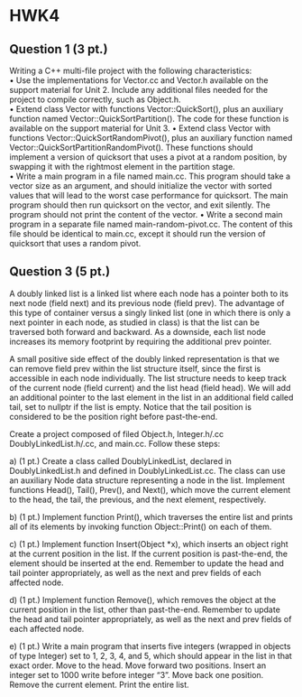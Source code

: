 # HWK4

## Question 1 (3 pt.)  
Writing a C++ multi-file project with the following characteristics:  
• Use the implementations for Vector.cc and Vector.h available on the support material for Unit 2. Include any additional files needed for the project to compile correctly, such as Object.h.  
• Extend class Vector with functions Vector::QuickSort(), plus an auxiliary function named Vector::QuickSortPartition(). The code for these function is available on the support material for Unit 3. 
• Extend class Vector with functions Vector::QuickSortRandomPivot(), plus an auxiliary function named Vector::QuickSortPartitionRandomPivot(). These functions should implement a version of quicksort that uses a pivot at a random position, by swapping it with the rightmost element in the partition stage.  
• Write a main program in a file named main.cc. This program should take a vector size as an argument, and should initialize the vector with sorted values that will lead to the worst case performance for quicksort. The main program should then run quicksort on the vector, and exit silently. The program should not print the content of the vector. 
• Write a second main program in a separate file named main-random-pivot.cc. The content of this file should be identical to main.cc, except it should run the version of quicksort that uses a random pivot. 

## Question 3 (5 pt.)
A doubly linked list is a linked list where each node has a pointer both to its next node (field next) and its previous node (field prev). The advantage of this type of container versus a singly linked list (one in which there is only a next pointer in each node, as studied in class) is that the list can be traversed both forward and backward. As a downside, each list node increases its memory footprint by requiring the additional prev pointer.  

A small positive side effect of the doubly linked representation is that we can remove field prev within the list structure itself, since the first is accessible in each node individually. The list structure needs to keep track of the current node (field current) and the list head (field head). We will add an additional pointer to the last element in the list in an additional field called tail, set to nullptr if the list is empty. Notice that the tail position is considered to be the position right before past-the-end.  

Create a project composed of filed Object.h, Integer.h/.cc DoublyLinkedList.h/.cc, and main.cc. Follow these steps: 

a) (1 pt.) Create a class called DoublyLinkedList, declared in DoublyLinkedList.h and defined in DoublyLinkedList.cc. The class can use an auxiliary Node data structure representing a node in the list. Implement functions Head(), Tail(), Prev(), and Next(), which move the current element to the head, the tail, the previous, and the next element, respectively. 

b) (1 pt.) Implement function Print(), which traverses the entire list and prints all of its elements by invoking function Object::Print() on each of them. 

c) (1 pt.) Implement function Insert(Object *x), which inserts an object right at the current position in the list. If the current position is past-the-end, the element should be inserted at the end. Remember to update the head and tail pointer appropriately, as well as the next and prev fields of each affected node.  

d) (1 pt.) Implement function Remove(), which removes the object at the current position in the list, other than past-the-end. Remember to update the head and tail pointer appropriately, as well as the next and prev fields of each affected node. 

e) (1 pt.) Write a main program that inserts five integers (wrapped in objects of type Integer) set to 1, 2, 3, 4, and 5, which should appear in the list in that exact order. Move to the head. Move forward two positions. Insert an integer set to 1000 write before integer “3”. Move back one position. Remove the current element. Print the entire list. 
